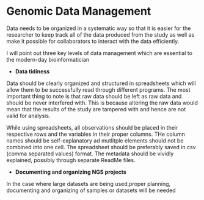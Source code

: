 # Genomic Data Management #

Data needs to be organized in a systematic way so that it is easier for the researcher to keep track all of the data produced from the study as well as make it possible
for collaborators to interact with the data efficiently.

I will point out three key levels of data management which are essential to the modern-day bioinformatician

- **Data tidiness**

Data should be clearly organized and structured in spreadsheets which will allow them to be successfully read through different programs.
The most important thing to note is that raw data should be left as raw data and should be never interfered with. This is because altering the raw data would mean that the
results of the study are tampered with and hence are not valid for analysis.

While using spreadsheets, all observations should be placed in their respective rows and the variables in their proper columns. THe column names should be
self-explanatory ad mutlitple elements should not be combined into one cell. The spreadsheet should be preferably saved in csv (comma separated values) format.
The metadata should be vividly explained, possibly through separate ReadMe files.

- **Documenting and organizing NGS projects**

In the case where large datasets are being used,proper planning, documenting and organizing of samples or datasets will  be needed

